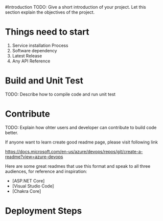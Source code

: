 #Introduction
TODO: Give a short introduction of your project. Let this section explain the objectives of the project.

# Things need to start
1. Service installation Process
2. Software dependency
3. Latest Release
4. Any API Reference


# Build and Unit Test 

TODO: Describe how to compile code and run unit test

# Contribute

TODO: Explain how ohter users and developer can contribute to build code better.

If anyone want to learn create good readme page, please visit following link

https://docs.microsoft.com/en-us/azure/devops/repos/git/create-a-readme?view=azure-devops

Here are some great readmes that use this format and speak to all three audiences, for reference and inspiration:

- [ASP.NET Core]
- [Visual Studio Code]
- [Chakra Core]

# Deployment Steps